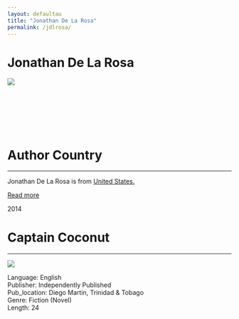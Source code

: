 ```yaml
---
layout: defaultau
title: "Jonathan De La Rosa"
permalink: /jdlrosa/
---
```

<!-- partial:index.partial.html -->
<div class="content">
    <h1>Jonathan De La Rosa</h1>
    <div class="quote">
        <div><img src="NA" class="logo"></div>
    </div>
    <div class="timeline">
        <div style="padding-bottom:100px;"></div>
        <div class="block">
            <div class="date right"><p class="right">  </p></div>
            <div class="dot"></div>
            <div class="left first">
            <div class="author_country">
                <h1>Author Country</h1><hr>
          <div class="aclocation">  <p>Jonathan De La Rosa is from <a href="{{ site.baseurl }}/1">United States.</a></p></div>
              <div class="acreadmore">  <a href="NA" target="_blank">Read more</a></div>
            </div>
            </div>
        </div>
        <div class="block">
            <div class="date left"><p class="left">2014</p></div>
            <div class="dot"></div>
            <div class="right">
                <h1>Captain Coconut</h1><hr>
                <p><img src="https://m.media-amazon.com/images/I/51Kq3le9E-L._SX218_BO1,204,203,200_QL40_FMwebp_.jpg"></p>
                <p>
                Language: English<br/>
                Publisher: Independently Published<br/>
                Pub_location: Diego Martin, Trinidad & Tobago<br/>
                Genre: Fiction (Novel)<br/>
                Length: 24</p>
            </div>
        </div>
       <div id="footer">
<!-- partial -->
  <script src='https://cdnjs.cloudflare.com/ajax/libs/jquery/3.1.1/jquery.min.js'></script><script  src="assets/js/authorscript.js"></script>